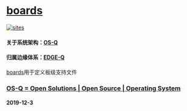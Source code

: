 ﻿# [boards](https://github.com/OS-Q/boards)

[![sites](http://182.61.61.133//resources/OS-Q.png)](http://www.OS-Q.com)

#### 关于系统架构：[OS-Q](https://github.com/OS-Q)
#### 归属边缘体系：[EDGE-Q](https://github.com/EDGE-Q)


[boards](https://github.com/OS-Q/boards)用于定义板级支持文件

### [OS-Q = Open Solutions | Open Source |  Operating System ](http://www.OS-Q.com/boards)
####  2019-12-3
